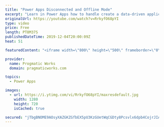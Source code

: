 ```yaml
---
title: "Power Apps Disconnected and Offline Mode"
excerpt: "Learn in Power Apps how to handle create a data-driven application that might occasionally be disconnected from the network or be offline. The key to this app is the Connection.Connected property.  Learn more at https://www.pragmaticworkstraining.com  OnCheck property of the toggle:  If(     !IsEmpty(colOffline),"
originalUrl: https://youtube.com/watch?v=RrkyfO68pYI
type: video
price: Free
length: PT8M37S
publishedDateTime: 2019-12-04T20:00:09Z
heat: 51

featuredContent: "<iframe width=\"800\" height=\"500\" frameborder=\"0\" src=\"https://www.youtube.com/embed/RrkyfO68pYI\" allow=\"accelerometer; autoplay; encrypted-media; gyroscope; picture-in-picture\" allowfullscreen></iframe>"

provider:
  name: Progmatic Works
  domain: pragmaticworks.com

topics:
  - Power Apps

images:
  - url: https://i.ytimg.com/vi/RrkyfO68pYI/maxresdefault.jpg
    width: 1280
    height: 720
    isCached: true

secured: "jTbgBNOME9AOsyXAZGKZGfbEX5pU3KzGUetWqCGDty8Pcsvlx6dpb4CojrJIAxaMtSgMg9VvbyXbv/k+dwxm6yV2lFnSv9kteFexr0IL/oAfMsniwZ3IJFWajwfpOUkTQRzu09rzFDl2vO3S4JO0Hk83dD8h3VLN/hHL3Jmbcsekrjil5pTT9h7WecVAio/W9CGrmUzYJWZHnlWlAVKnQoPMfzcIEAa/HRLx/eJMZh+qq/gi2Zdj99zyG6BlcKWI3sRcquk1NDouhOkh/NNv1kqWckURT/D0xdF66EYZP0OkrrfaQPLblPbwciGvnfx5LfmWSvMDOyVXtR12qXQWxzan4yNQY9oad1nQl1a5VYAQb4bJDx/eunqmTfo3Efvnboxx0pX7Fa9ZJldlWc2GMFLg94LzbabqaC6fTGs9Nsc=;HwTqm4JG3welzwxYahYhag=="
---
```


